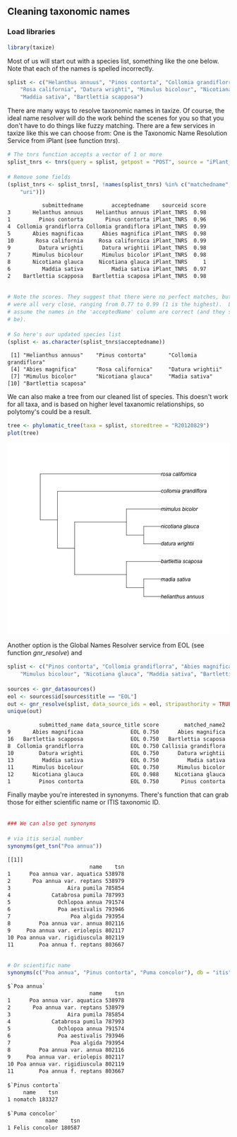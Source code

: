 ## Cleaning taxonomic names




### Load libraries


```r
library(taxize)
```


Most of us will start out with a species list, something like the one below. Note that each of the names is spelled incorrectly.


```r
splist <- c("Helanthus annuus", "Pinos contorta", "Collomia grandiflorra", "Abies magnificaa", 
    "Rosa california", "Datura wrighti", "Mimulus bicolour", "Nicotiana glauca", 
    "Maddia sativa", "Bartlettia scapposa")
```


There are many ways to resolve taxonomic names in taxize. Of course, the ideal name resolver will do the work behind the scenes for you so that you don't have to do things like fuzzy matching. There are a few services in taxize like this we can choose from: One is the Taxonomic Name Resolution Service from iPlant (see function *tnrs*).


```r
# The tnrs function accepts a vector of 1 or more
splist_tnrs <- tnrs(query = splist, getpost = "POST", source = "iPlant_TNRS")

# Remove some fields
(splist_tnrs <- splist_tnrs[, !names(splist_tnrs) %in% c("matchedname", "annotations", 
    "uri")])
```

```
           submittedname         acceptedname    sourceid score
3       Helanthus annuus    Helianthus annuus iPlant_TNRS  0.98
1         Pinos contorta       Pinus contorta iPlant_TNRS  0.96
4  Collomia grandiflorra Collomia grandiflora iPlant_TNRS  0.99
5       Abies magnificaa      Abies magnifica iPlant_TNRS  0.98
10       Rosa california     Rosa californica iPlant_TNRS  0.99
9         Datura wrighti      Datura wrightii iPlant_TNRS  0.98
7       Mimulus bicolour      Mimulus bicolor iPlant_TNRS  0.98
8       Nicotiana glauca     Nicotiana glauca iPlant_TNRS     1
6          Maddia sativa         Madia sativa iPlant_TNRS  0.97
2    Bartlettia scapposa   Bartlettia scaposa iPlant_TNRS  0.98
```

```r

# Note the scores. They suggest that there were no perfect matches, but they
# were all very close, ranging from 0.77 to 0.99 (1 is the highest).  Let's
# assume the names in the 'acceptedName' column are correct (and they should
# be).

# So here's our updated species list
(splist <- as.character(splist_tnrs$acceptedname))
```

```
 [1] "Helianthus annuus"    "Pinus contorta"       "Collomia grandiflora"
 [4] "Abies magnifica"      "Rosa californica"     "Datura wrightii"     
 [7] "Mimulus bicolor"      "Nicotiana glauca"     "Madia sativa"        
[10] "Bartlettia scaposa"  
```



We can also make a tree from our cleaned list of species.  This doesn't work for all taxa, and is based on higher level taxanomic relationships, so polytomy's could be a result.


```r
tree <- phylomatic_tree(taxa = splist, storedtree = "R20120829")
plot(tree)
```

![plot of chunk unnamed-chunk-1](figure/unnamed-chunk-1.png) 


Another option is the Global Names Resolver service from EOL (see function *gnr_resolve*) and 


```r
splist <- c("Pinos contorta", "Collomia grandiflorra", "Abies magnificaa", "Datura wrighti", 
    "Mimulus bicolour", "Nicotiana glauca", "Maddia sativa", "Bartlettia scapposa")

sources <- gnr_datasources()
eol <- sources$id[sources$title == "EOL"]
out <- gnr_resolve(splist, data_source_ids = eol, stripauthority = TRUE)
unique(out)
```

```
          submitted_name data_source_title score        matched_name2
9       Abies magnificaa               EOL 0.750      Abies magnifica
16   Bartlettia scapposa               EOL 0.750   Bartlettia scaposa
8  Collomia grandiflorra               EOL 0.750 Callisia grandiflora
10        Datura wrighti               EOL 0.750      Datura wrightii
13         Maddia sativa               EOL 0.750         Madia sativa
11      Mimulus bicolour               EOL 0.750      Mimulus bicolor
12      Nicotiana glauca               EOL 0.988     Nicotiana glauca
1         Pinos contorta               EOL 0.750       Pinus contorta
```


Finally maybe you're interested in synonyms.  There's function that can grab those for either scientific name or ITIS taxonomic ID.


```r

### We can also get synonyms

# via itis serial number
synonyms(get_tsn("Poa annua"))
```

```
[[1]]
                          name    tsn
1      Poa annua var. aquatica 538978
2       Poa annua var. reptans 538979
3                  Aira pumila 785854
4             Catabrosa pumila 787993
5               Ochlopoa annua 791574
6               Poa aestivalis 793946
7                   Poa algida 793954
8         Poa annua var. annua 802116
9     Poa annua var. eriolepis 802117
10 Poa annua var. rigidiuscula 802119
11        Poa annua f. reptans 803667
```

```r

# Or scientific name
synonyms(c("Poa annua", "Pinus contorta", "Puma concolor"), db = "itis")
```

```
$`Poa annua`
                          name    tsn
1      Poa annua var. aquatica 538978
2       Poa annua var. reptans 538979
3                  Aira pumila 785854
4             Catabrosa pumila 787993
5               Ochlopoa annua 791574
6               Poa aestivalis 793946
7                   Poa algida 793954
8         Poa annua var. annua 802116
9     Poa annua var. eriolepis 802117
10 Poa annua var. rigidiuscula 802119
11        Poa annua f. reptans 803667

$`Pinus contorta`
     name    tsn
1 nomatch 183327

$`Puma concolor`
            name    tsn
1 Felis concolor 180587
```


